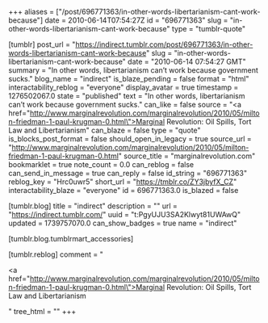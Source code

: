 +++
aliases = ["/post/696771363/in-other-words-libertarianism-cant-work-because"]
date = 2010-06-14T07:54:27Z
id = "696771363"
slug = "in-other-words-libertarianism-cant-work-because"
type = "tumblr-quote"

[tumblr]
post_url = "https://indirect.tumblr.com/post/696771363/in-other-words-libertarianism-cant-work-because"
slug = "in-other-words-libertarianism-cant-work-because"
date = "2010-06-14 07:54:27 GMT"
summary = "In other words, libertarianism can’t work because government sucks."
blog_name = "indirect"
is_blaze_pending = false
format = "html"
interactability_reblog = "everyone"
display_avatar = true
timestamp = 1276502067.0
state = "published"
text = "In other words, libertarianism can&rsquo;t work because government sucks."
can_like = false
source = "<a href=\"http://www.marginalrevolution.com/marginalrevolution/2010/05/milton-friedman-1-paul-krugman-0.html\">Marginal Revolution: Oil Spills, Tort Law and Libertarianism</a>"
can_blaze = false
type = "quote"
is_blocks_post_format = false
should_open_in_legacy = true
source_url = "http://www.marginalrevolution.com/marginalrevolution/2010/05/milton-friedman-1-paul-krugman-0.html"
source_title = "marginalrevolution.com"
bookmarklet = true
note_count = 0.0
can_reblog = false
can_send_in_message = true
can_reply = false
id_string = "696771363"
reblog_key = "Hrc0uwr5"
short_url = "https://tmblr.co/ZY3jbyfX_CZ"
interactability_blaze = "everyone"
id = 696771363.0
is_blazed = false

[tumblr.blog]
title = "indirect"
description = ""
url = "https://indirect.tumblr.com/"
uuid = "t:PgyUJU3SA2Klwyt81UWAwQ"
updated = 1739757070.0
can_show_badges = true
name = "indirect"

[tumblr.blog.tumblrmart_accessories]

[tumblr.reblog]
comment = "<p><a href=\"http://www.marginalrevolution.com/marginalrevolution/2010/05/milton-friedman-1-paul-krugman-0.html\">Marginal Revolution: Oil Spills, Tort Law and Libertarianism</a></p>"
tree_html = ""
+++
